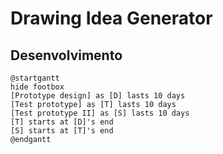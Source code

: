 # Drawing Idea Generator


## Desenvolvimento

```plantuml
@startgantt
hide footbox
[Prototype design] as [D] lasts 10 days
[Test prototype] as [T] lasts 10 days
[Test prototype II] as [S] lasts 10 days
[T] starts at [D]'s end
[S] starts at [T]'s end
@endgantt
```


